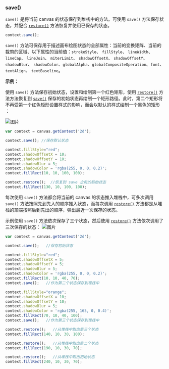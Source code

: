 ### save()

`save()` 是将当前 canvas 的状态保存到堆栈中的方法。可使用 `save()` 方法保存状态，并配合 [`restore()`](#restore)  方法恢复并使用已保存的状态。

```js
context.save();
```
`save()` 方法可保存用于描述画布绘图状态的全部属性：当前的变换矩阵、当前的裁剪的区域、以下属性的当前值：`strokeStyle`、 `fillStyle`、 `lineWidth`、` lineCap`、 `lineJoin`、 `miterLimit`、 `shadowOffsetX`、 `shadowOffsetY`、 `shadowBlur`、 `shadowColor`、`globalAlpha`、`globalCompositeOperation`、`font`、`textAlign`、 `textBaseline`。

**示例：**

使用 `save()` 方法保存初始状态，设置和绘制第一个红色矩形，使用 [`restore()`](#restore) 方法方法恢复到 [`save()`](#save) 保存的初始状态再绘制一个矩形路径。此时，第二个矩形将不再受第一个红色矩形设置样式的影响，而会以默认的样式绘制一个黑色的矩形 ：

![图片](/img/game/canvas/restore-001.png)


```js
var context = canvas.getContext('2d');

context.save(); //保存默认状态

context.fillStyle="red";
context.shadowOffsetX = 10;
context.shadowOffsetY = 10;
context.shadowBlur = 5;
context.shadowColor = 'rgba(255, 0, 0, 0.2)';
context.fillRect(10, 10, 100, 100);

context.restore();  //恢复到 save 之前的初始状态
context.fillRect(130, 10, 100, 100);

```
每次使用 `save()` 方法都会将当前的 canvas 的状态推入堆栈中，可多次调用 `save()` 方法按照先到先入的顺序推入状态，而每次调用 [`restore()`](#restore) 方法都是从堆栈的顶端按照后到先出的顺序，弹出最近一次保存的状态。

示例使用 `save()` 方法依次保存了三个状态，然后使用 [`restore()`](#restore) 方法依次调用了三次保存的状态：
![图片](/img/game/canvas/save-002.png)

```js
var context = canvas.getContext('2d');

context.save();   //保存初始状态

context.fillStyle="red";
context.shadowOffsetX = 5;
context.shadowOffsetY = 5;
context.shadowBlur = 5;
context.shadowColor = 'rgba(255, 0, 0, 0.2)';
context.fillRect(10, 10, 40, 70);
context.save();   //作为第二个状态保存到堆栈中

context.fillStyle="orange";
context.shadowOffsetX = 10;
context.shadowOffsetY = 10;
context.shadowBlur = 5;
context.shadowColor = 'rgba(255, 165, 0, 0.4)';
context.fillRect(70, 10, 40, 100);
context.save();   //作为第三个状态保存到堆栈中

context.restore();   //从堆栈中取出第三个状态
context.fillRect(140, 10, 30, 100);

context.restore();   //从堆栈中取出第二个状态
context.fillRect(190, 10, 30, 70);

context.restore();   //从堆栈中取出初始状态
context.fillRect(240, 10, 30, 70);
```